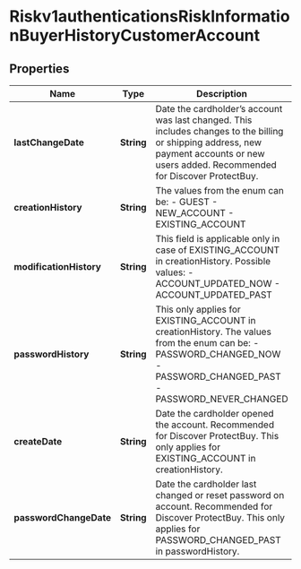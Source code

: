 
# Riskv1authenticationsRiskInformationBuyerHistoryCustomerAccount

## Properties
Name | Type | Description | Notes
------------ | ------------- | ------------- | -------------
**lastChangeDate** | **String** | Date the cardholder’s account was last changed. This includes changes to the billing or shipping address, new payment accounts or new users added. Recommended for Discover ProtectBuy.  |  [optional]
**creationHistory** | **String** | The values from the enum can be: - GUEST - NEW_ACCOUNT - EXISTING_ACCOUNT  |  [optional]
**modificationHistory** | **String** | This field is applicable only in case of EXISTING_ACCOUNT in creationHistory. Possible values: - ACCOUNT_UPDATED_NOW - ACCOUNT_UPDATED_PAST  |  [optional]
**passwordHistory** | **String** | This only applies for EXISTING_ACCOUNT in creationHistory. The values from the enum can be: - PASSWORD_CHANGED_NOW - PASSWORD_CHANGED_PAST - PASSWORD_NEVER_CHANGED  |  [optional]
**createDate** | **String** | Date the cardholder opened the account. Recommended for Discover ProtectBuy. This only applies for EXISTING_ACCOUNT in creationHistory.  |  [optional]
**passwordChangeDate** | **String** | Date the cardholder last changed or reset password on account. Recommended for Discover ProtectBuy. This only applies for PASSWORD_CHANGED_PAST in passwordHistory.  |  [optional]




